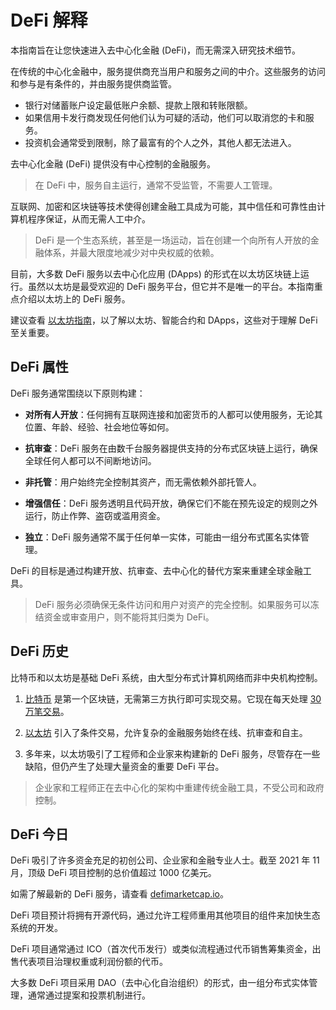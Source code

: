 # DeFi 解释

本指南旨在让您快速进入去中心化金融 (DeFi)，而无需深入研究技术细节。

在传统的中心化金融中，服务提供商充当用户和服务之间的中介。这些服务的访问和参与是有条件的，并由服务提供商监管。

- 银行对储蓄账户设定最低账户余额、提款上限和转账限额。
- 如果信用卡发行商发现任何他们认为可疑的活动，他们可以取消您的卡和服务。
- 投资机会通常受到限制，除了最富有的个人之外，其他人都无法进入。

去中心化金融 (DeFi) 提供没有中心控制的金融服务。

> 在 DeFi 中，服务自主运行，通常不受监管，不需要人工管理。

互联网、加密和区块链等技术使得创建金融工具成为可能，其中信任和可靠性由计算机程序保证，从而无需人工中介。

> DeFi 是一个生态系统，甚至是一场运动，旨在创建一个向所有人开放的金融体系，并最大限度地减少对中央权威的依赖。

目前，大多数 DeFi 服务以去中心化应用 (DApps) 的形式在以太坊区块链上运行。虽然以太坊是最受欢迎的 DeFi 服务平台，但它并不是唯一的平台。本指南重点介绍以太坊上的 DeFi 服务。

建议查看 [以太坊指南](../../token_guides/zh/ethereum.md)，以了解以太坊、智能合约和 DApps，这些对于理解 DeFi 至关重要。

## DeFi 属性

DeFi 服务通常围绕以下原则构建：

- **对所有人开放**：任何拥有互联网连接和加密货币的人都可以使用服务，无论其位置、年龄、经验、社会地位等如何。

- **抗审查**：DeFi 服务在由数千台服务器提供支持的分布式区块链上运行，确保全球任何人都可以不间断地访问。

- **非托管**：用户始终完全控制其资产，而无需依赖外部托管人。

- **增强信任**：DeFi 服务透明且代码开放，确保它们不能在预先设定的规则之外运行，防止作弊、盗窃或滥用资金。

- **独立**：DeFi 服务通常不属于任何单一实体，可能由一组分布式匿名实体管理。

DeFi 的目标是通过构建开放、抗审查、去中心化的替代方案来重建全球金融工具。

> DeFi 服务必须确保无条件访问和用户对资产的完全控制。如果服务可以冻结资金或审查用户，则不能将其归类为 DeFi。

## DeFi 历史

比特币和以太坊是基础 DeFi 系统，由大型分布式计算机网络而非中央机构控制。

1. [比特币](../../token_guides/zh/bitcoin.md) 是第一个区块链，无需第三方执行即可实现交易。它现在每天处理 [30 万笔交易](https://bitinfocharts.com/comparison/bitcoin-transactions.html#1y)。

2. [以太坊](../../token_guides/zh/ethereum.md) 引入了条件交易，允许复杂的金融服务始终在线、抗审查和自主。

3. 多年来，以太坊吸引了工程师和企业家来构建新的 DeFi 服务，尽管存在一些缺陷，但仍产生了处理大量资金的重要 DeFi 平台。

> 企业家和工程师正在去中心化的架构中重建传统金融工具，不受公司和政府控制。

## DeFi 今日

DeFi 吸引了许多资金充足的初创公司、企业家和金融专业人士。截至 2021 年 11 月，顶级 DeFi 项目控制的总价值超过 1000 亿美元。

如需了解最新的 DeFi 服务，请查看 [defimarketcap.io](https://defimarketcap.io)。

DeFi 项目预计将拥有开源代码，通过允许工程师重用其他项目的组件来加快生态系统的开发。

DeFi 项目通常通过 ICO（首次代币发行）或类似流程通过代币销售筹集资金，出售代表项目治理权重或利润份额的代币。

大多数 DeFi 项目采用 DAO（去中心化自治组织）的形式，由一组分布式实体管理，通常通过提案和投票机制进行。